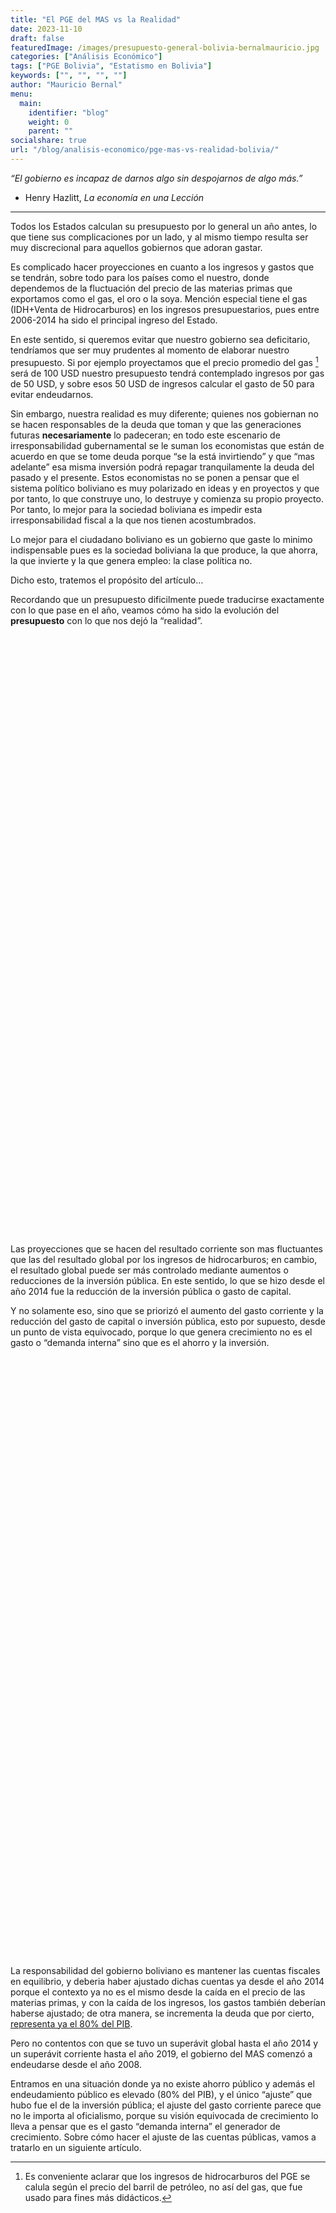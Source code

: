 ```yaml
---
title: "El PGE del MAS vs la Realidad"
date: 2023-11-10
draft: false
featuredImage: /images/presupuesto-general-bolivia-bernalmauricio.jpg
categories: ["Análisis Económico"]
tags: ["PGE Bolivia", "Estatismo en Bolivia"]
keywords: ["", "", "", ""]
author: "Mauricio Bernal"
menu:
  main:
    identifier: "blog"
    weight: 0 
    parent: ""
socialshare: true
url: "/blog/analisis-economico/pge-mas-vs-realidad-bolivia/"
---
```


<link href="/rmarkdown-libs/htmltools-fill/fill.css" rel="stylesheet" />
<script src="/rmarkdown-libs/htmlwidgets/htmlwidgets.js"></script>
<script src="/rmarkdown-libs/jquery/jquery.min.js"></script>
<link href="/rmarkdown-libs/dygraphs/dygraph.css" rel="stylesheet" />
<script src="/rmarkdown-libs/dygraphs/dygraph-combined.js"></script>
<script src="/rmarkdown-libs/dygraphs/shapes.js"></script>
<script src="/rmarkdown-libs/moment/moment.js"></script>
<script src="/rmarkdown-libs/moment-timezone/moment-timezone-with-data.js"></script>
<script src="/rmarkdown-libs/moment-fquarter/moment-fquarter.min.js"></script>
<script src="/rmarkdown-libs/dygraphs-binding/dygraphs.js"></script>
<script src="/rmarkdown-libs/Dygraph.Plugins.Crosshair/crosshair.js"></script>
<link href="/rmarkdown-libs/htmltools-fill/fill.css" rel="stylesheet" />
<script src="/rmarkdown-libs/htmlwidgets/htmlwidgets.js"></script>
<script src="/rmarkdown-libs/jquery/jquery.min.js"></script>
<link href="/rmarkdown-libs/dygraphs/dygraph.css" rel="stylesheet" />
<script src="/rmarkdown-libs/dygraphs/dygraph-combined.js"></script>
<script src="/rmarkdown-libs/dygraphs/shapes.js"></script>
<script src="/rmarkdown-libs/moment/moment.js"></script>
<script src="/rmarkdown-libs/moment-timezone/moment-timezone-with-data.js"></script>
<script src="/rmarkdown-libs/moment-fquarter/moment-fquarter.min.js"></script>
<script src="/rmarkdown-libs/dygraphs-binding/dygraphs.js"></script>
<script src="/rmarkdown-libs/Dygraph.Plugins.Crosshair/crosshair.js"></script>
<link href="/rmarkdown-libs/htmltools-fill/fill.css" rel="stylesheet" />
<script src="/rmarkdown-libs/htmlwidgets/htmlwidgets.js"></script>
<script src="/rmarkdown-libs/jquery/jquery.min.js"></script>
<link href="/rmarkdown-libs/dygraphs/dygraph.css" rel="stylesheet" />
<script src="/rmarkdown-libs/dygraphs/dygraph-combined.js"></script>
<script src="/rmarkdown-libs/dygraphs/shapes.js"></script>
<script src="/rmarkdown-libs/moment/moment.js"></script>
<script src="/rmarkdown-libs/moment-timezone/moment-timezone-with-data.js"></script>
<script src="/rmarkdown-libs/moment-fquarter/moment-fquarter.min.js"></script>
<script src="/rmarkdown-libs/dygraphs-binding/dygraphs.js"></script>
<script src="/rmarkdown-libs/Dygraph.Plugins.Crosshair/crosshair.js"></script>
<link href="/rmarkdown-libs/htmltools-fill/fill.css" rel="stylesheet" />
<script src="/rmarkdown-libs/htmlwidgets/htmlwidgets.js"></script>
<script src="/rmarkdown-libs/jquery/jquery.min.js"></script>
<link href="/rmarkdown-libs/dygraphs/dygraph.css" rel="stylesheet" />
<script src="/rmarkdown-libs/dygraphs/dygraph-combined.js"></script>
<script src="/rmarkdown-libs/dygraphs/shapes.js"></script>
<script src="/rmarkdown-libs/moment/moment.js"></script>
<script src="/rmarkdown-libs/moment-timezone/moment-timezone-with-data.js"></script>
<script src="/rmarkdown-libs/moment-fquarter/moment-fquarter.min.js"></script>
<script src="/rmarkdown-libs/dygraphs-binding/dygraphs.js"></script>
<script src="/rmarkdown-libs/Dygraph.Plugins.Crosshair/crosshair.js"></script>

*“El gobierno es incapaz de darnos algo sin despojarnos de algo más.”*

- Henry Hazlitt, *La economía en una Lección*

------------------------------------------------------------------------

Todos los Estados calculan su presupuesto por lo general un año antes, lo que tiene sus complicaciones por un lado, y al mismo tiempo resulta ser muy discrecional para aquellos gobiernos que adoran gastar.

Es complicado hacer proyecciones en cuanto a los ingresos y gastos que se tendrán, sobre todo para los países como el nuestro, donde dependemos de la fluctuación del precio de las materias primas que exportamos como el gas, el oro o la soya. Mención especial tiene el gas (IDH+Venta de Hidrocarburos) en los ingresos presupuestarios, pues entre 2006-2014 ha sido el principal ingreso del Estado.

En este sentido, si queremos evitar que nuestro gobierno sea deficitario, tendríamos que ser muy prudentes al momento de elaborar nuestro presupuesto. Si por ejemplo proyectamos que el precio promedio del gas [^1] será de 100 USD nuestro presupuesto tendrá contemplado ingresos por gas de 50 USD, y sobre esos 50 USD de ingresos calcular el gasto de 50 para evitar endeudarnos.

Sin embargo, nuestra realidad es muy diferente; quienes nos gobiernan no se hacen responsables de la deuda que toman y que las generaciones futuras **necesariamente** lo padeceran; en todo este escenario de irresponsabilidad gubernamental se le suman los economistas que están de acuerdo en que se tome deuda porque “se la está invirtiendo” y que “mas adelante” esa misma inversión podrá repagar tranquilamente la deuda del pasado y el presente. Estos economistas no se ponen a pensar que el sistema político boliviano es muy polarizado en ideas y en proyectos y que por tanto, lo que construye uno, lo destruye y comienza su propio proyecto. Por tanto, lo mejor para la sociedad boliviana es impedir esta irresponsabilidad fiscal a la que nos tienen acostumbrados.

Lo mejor para el ciudadano boliviano es un gobierno que gaste lo minimo indispensable pues es la sociedad boliviana la que produce, la que ahorra, la que invierte y la que genera empleo: la clase política no.

Dicho esto, tratemos el propósito del artículo…

Recordando que un presupuesto dificilmente puede traducirse exactamente con lo que pase en el año, veamos cómo ha sido la evolución del **presupuesto** con lo que nos dejó la “realidad”.

<div class="dygraphs html-widget html-fill-item" id="htmlwidget-1" style="width:1056px;height:480px;"></div>
<script type="application/json" data-for="htmlwidget-1">{"x":{"attrs":{"axes":{"x":{"pixelsPerLabel":60,"drawAxis":true,"drawGrid":false},"y":{"drawAxis":true,"axisLabelFormatter":"function(d){return d.toString().replace(/\\B(?=(\\d{3})+(?!\\d))/g, \",\");}","valueFormatter":"function(d){return Math.round(d).toString().replace(/\\B(?=(\\d{3})+(?!\\d))/g, \",\");}","drawGrid":false}},"series":{"Realidad":{"axis":"y","fillGraph":false},"Presupuesto":{"axis":"y","fillGraph":false}},"title":"Superávit/Déficit Corriente (millones BOB)","labels":["year","Realidad","Presupuesto"],"retainDateWindow":false,"colors":["red","green"],"legend":"onmouseover","labelsDivWidth":300,"labelsShowZeroValues":true,"labelsSeparateLines":true,"stackedGraph":false,"fillGraph":false,"fillAlpha":0.15,"stepPlot":false,"drawPoints":false,"pointSize":1,"drawGapEdgePoints":false,"connectSeparatedPoints":false,"strokeWidth":1,"strokeBorderColor":"white","colorValue":0.5,"colorSaturation":1,"includeZero":false,"drawAxesAtZero":false,"logscale":false,"axisTickSize":3,"axisLineColor":"#6b7785","axisLineWidth":0.3,"axisLabelColor":"black","axisLabelFontSize":14,"axisLabelWidth":60,"drawGrid":true,"gridLineWidth":0.3,"rightGap":5,"digitsAfterDecimal":2,"labelsKMB":false,"labelsKMG2":false,"labelsUTC":false,"maxNumberWidth":6,"animatedZooms":false,"mobileDisableYTouch":true,"disableZoom":false,"showRangeSelector":true,"rangeSelectorHeight":30,"rangeSelectorPlotFillColor":" #A7B1C4","rangeSelectorPlotStrokeColor":"#808FAB","interactionModel":"Dygraph.Interaction.defaultModel","highlightCircleSize":4,"highlightSeriesBackgroundAlpha":1,"highlightSeriesOpts":[],"hideOverlayOnMouseOut":true},"scale":"yearly","annotations":[],"shadings":[],"events":[],"format":"date","data":[["2001-01-01T00:00:00.000Z","2002-01-01T00:00:00.000Z","2003-01-01T00:00:00.000Z","2004-01-01T00:00:00.000Z","2005-01-01T00:00:00.000Z","2006-01-01T00:00:00.000Z","2007-01-01T00:00:00.000Z","2008-01-01T00:00:00.000Z","2009-01-01T00:00:00.000Z","2010-01-01T00:00:00.000Z","2011-01-01T00:00:00.000Z","2012-01-01T00:00:00.000Z","2013-01-01T00:00:00.000Z","2014-01-01T00:00:00.000Z","2015-01-01T00:00:00.000Z","2016-01-01T00:00:00.000Z","2017-01-01T00:00:00.000Z","2018-01-01T00:00:00.000Z","2019-01-01T00:00:00.000Z","2020-01-01T00:00:00.000Z","2021-01-01T00:00:00.000Z","2022-01-01T00:00:00.000Z"],[-476.4082722000003,-1512.347354295201,-1640.840835650004,648.3431949800033,4394.828171798505,11963.15287546299,13094.46896784,17621.76246658,14297.1648113717,15475.478003,22120.877203,27290.61276819427,35118.79037745832,35860.4639339254,23652.8019615106,22657.93466565801,19312.83742496801,13123.18231240879,11026.83709249521,-15404.69671880181,-5119.744079624205,-755.4465414124043],[3342.431326,2250.609719,-187.588704,-513.538267,1416.236615,2222.640765,7236.751412,2737.433035,13674.125728,9491.347170999999,16422.279718,16897.659329,19876.257471,33956.038113,36177.132723,28201.945561,18636.8337,19017.419346,16383.468583,9745.961637,947.027611,11869.05071]],"fixedtz":false,"tzone":"UTC","plugins":{"Crosshair":{"direction":"vertical"}}},"evals":["attrs.axes.y.axisLabelFormatter","attrs.axes.y.valueFormatter","attrs.interactionModel"],"jsHooks":[]}</script>
<div class="dygraphs html-widget html-fill-item" id="htmlwidget-2" style="width:1056px;height:480px;"></div>
<script type="application/json" data-for="htmlwidget-2">{"x":{"attrs":{"axes":{"x":{"pixelsPerLabel":60,"drawAxis":true,"drawGrid":false},"y":{"drawAxis":true,"axisLabelFormatter":"function(d){return d.toString().replace(/\\B(?=(\\d{3})+(?!\\d))/g, \",\");}","valueFormatter":"function(d){return Math.round(d).toString().replace(/\\B(?=(\\d{3})+(?!\\d))/g, \",\");}","drawGrid":false}},"series":{"Realidad":{"axis":"y","fillGraph":false},"Presupuesto":{"axis":"y","fillGraph":false}},"title":"Superávit/Déficit Global (millones BOB)","labels":["year","Realidad","Presupuesto"],"retainDateWindow":false,"colors":["red","green"],"legend":"onmouseover","labelsDivWidth":300,"labelsShowZeroValues":true,"labelsSeparateLines":true,"stackedGraph":false,"fillGraph":false,"fillAlpha":0.15,"stepPlot":false,"drawPoints":false,"pointSize":1,"drawGapEdgePoints":false,"connectSeparatedPoints":false,"strokeWidth":1,"strokeBorderColor":"white","colorValue":0.5,"colorSaturation":1,"includeZero":false,"drawAxesAtZero":false,"logscale":false,"axisTickSize":3,"axisLineColor":"#6b7785","axisLineWidth":0.3,"axisLabelColor":"black","axisLabelFontSize":14,"axisLabelWidth":60,"drawGrid":true,"gridLineWidth":0.3,"rightGap":5,"digitsAfterDecimal":2,"labelsKMB":false,"labelsKMG2":false,"labelsUTC":false,"maxNumberWidth":6,"animatedZooms":false,"mobileDisableYTouch":true,"disableZoom":false,"showRangeSelector":true,"rangeSelectorHeight":30,"rangeSelectorPlotFillColor":" #A7B1C4","rangeSelectorPlotStrokeColor":"#808FAB","interactionModel":"Dygraph.Interaction.defaultModel","highlightCircleSize":4,"highlightSeriesBackgroundAlpha":1,"highlightSeriesOpts":[],"hideOverlayOnMouseOut":true},"scale":"yearly","annotations":[],"shadings":[],"events":[],"format":"date","data":[["2001-01-01T00:00:00.000Z","2002-01-01T00:00:00.000Z","2003-01-01T00:00:00.000Z","2004-01-01T00:00:00.000Z","2005-01-01T00:00:00.000Z","2006-01-01T00:00:00.000Z","2007-01-01T00:00:00.000Z","2008-01-01T00:00:00.000Z","2009-01-01T00:00:00.000Z","2010-01-01T00:00:00.000Z","2011-01-01T00:00:00.000Z","2012-01-01T00:00:00.000Z","2013-01-01T00:00:00.000Z","2014-01-01T00:00:00.000Z","2015-01-01T00:00:00.000Z","2016-01-01T00:00:00.000Z","2017-01-01T00:00:00.000Z","2018-01-01T00:00:00.000Z","2019-01-01T00:00:00.000Z","2020-01-01T00:00:00.000Z","2021-01-01T00:00:00.000Z","2022-01-01T00:00:00.000Z"],[-3668.288272200003,-5007.715610460001,-4879.845559930003,-3859.667200259999,-1720.174767801494,4131.940677993,1785.364269040002,3916.248360180004,109.2141852816999,2315.732311999999,1382.032592360002,3287.957073314281,1376.097943004326,-7669.186207614608,-15732.6843302694,-16882.590955722,-20278.040874012,-22670.2086046512,-20404.76363498479,-32075.92878687421,-25945.68185796421,-21574.0554704124],[-2128.74117,-3156.055052,-3596.792602,-3828.233393,-3901.53877,-3182.916611,-3003.160485,-4677.959805,-2553.601064,-6247.205409,-6118.571441,-7960.686934,-9050.027959999999,-6755.000196,-8925.670910000001,-11818.590271,-20734.842924,-22503.452168,-21502.76099,-21606.013227,-27546.770565,-24069.514123]],"fixedtz":false,"tzone":"UTC","plugins":{"Crosshair":{"direction":"vertical"}}},"evals":["attrs.axes.y.axisLabelFormatter","attrs.axes.y.valueFormatter","attrs.interactionModel"],"jsHooks":[]}</script>

Las proyecciones que se hacen del resultado corriente son mas fluctuantes que las del resultado global por los ingresos de hidrocarburos; en cambio, el resultado global puede ser más controlado mediante aumentos o reducciones de la inversión pública. En este sentido, lo que se hizo desde el año 2014 fue la reducción de la inversión pública o gasto de capital.

Y no solamente eso, sino que se priorizó el aumento del gasto corriente y la reducción del gasto de capital o inversión pública, esto por supuesto, desde un punto de vista equivocado, porque lo que genera crecimiento no es el gasto o “demanda interna” sino que es el ahorro y la inversión.

<div class="dygraphs html-widget html-fill-item" id="htmlwidget-3" style="width:1056px;height:480px;"></div>
<script type="application/json" data-for="htmlwidget-3">{"x":{"attrs":{"axes":{"x":{"pixelsPerLabel":60,"drawAxis":true,"drawGrid":false},"y":{"drawAxis":true,"axisLabelFormatter":"function(d){return d.toString().replace(/\\B(?=(\\d{3})+(?!\\d))/g, \",\");}","valueFormatter":"function(d){return Math.round(d).toString().replace(/\\B(?=(\\d{3})+(?!\\d))/g, \",\");}","drawGrid":false}},"series":{"Realidad":{"axis":"y","fillGraph":false},"Presupuesto":{"axis":"y","fillGraph":false}},"title":"Gastos de Capital (millones BOB)","labels":["year","Realidad","Presupuesto"],"retainDateWindow":false,"colors":["red","green"],"legend":"onmouseover","labelsDivWidth":300,"labelsShowZeroValues":true,"labelsSeparateLines":true,"stackedGraph":false,"fillGraph":false,"fillAlpha":0.15,"stepPlot":false,"drawPoints":false,"pointSize":1,"drawGapEdgePoints":false,"connectSeparatedPoints":false,"strokeWidth":1,"strokeBorderColor":"white","colorValue":0.5,"colorSaturation":1,"includeZero":false,"drawAxesAtZero":false,"logscale":false,"axisTickSize":3,"axisLineColor":"#6b7785","axisLineWidth":0.3,"axisLabelColor":"black","axisLabelFontSize":14,"axisLabelWidth":60,"drawGrid":true,"gridLineWidth":0.3,"rightGap":5,"digitsAfterDecimal":2,"labelsKMB":false,"labelsKMG2":false,"labelsUTC":false,"maxNumberWidth":6,"animatedZooms":false,"mobileDisableYTouch":true,"disableZoom":false,"showRangeSelector":true,"rangeSelectorHeight":30,"rangeSelectorPlotFillColor":" #A7B1C4","rangeSelectorPlotStrokeColor":"#808FAB","interactionModel":"Dygraph.Interaction.defaultModel","highlightCircleSize":4,"highlightSeriesBackgroundAlpha":1,"highlightSeriesOpts":[],"hideOverlayOnMouseOut":true},"scale":"yearly","annotations":[],"shadings":[],"events":[],"format":"date","data":[["2001-01-01T00:00:00.000Z","2002-01-01T00:00:00.000Z","2003-01-01T00:00:00.000Z","2004-01-01T00:00:00.000Z","2005-01-01T00:00:00.000Z","2006-01-01T00:00:00.000Z","2007-01-01T00:00:00.000Z","2008-01-01T00:00:00.000Z","2009-01-01T00:00:00.000Z","2010-01-01T00:00:00.000Z","2011-01-01T00:00:00.000Z","2012-01-01T00:00:00.000Z","2013-01-01T00:00:00.000Z","2014-01-01T00:00:00.000Z","2015-01-01T00:00:00.000Z","2016-01-01T00:00:00.000Z","2017-01-01T00:00:00.000Z","2018-01-01T00:00:00.000Z","2019-01-01T00:00:00.000Z","2020-01-01T00:00:00.000Z","2021-01-01T00:00:00.000Z","2022-01-01T00:00:00.000Z"],[4492.638000000001,4774.556863999999,5064.37431175,6404.522,7832.622537,9569.314434999998,13041.382979,15242.408251,15637.515161,14737.212508,22113.302839,25255.837712,34454.966959,44276.587946,40245.946256,39971.62354399999,40749.55403,36428.34188599999,31718.930462,16787.599346,20956.219645,20957.257092],[5471.172496,5406.664771,5198.800475,4611.208366,6522.9776,7194.432013,12150.338442,10146.319756,17927.884398,17887.948218,24947.140349,27361.459766,30812.036316,42666.110729,47677.47422,46990.750475,45778.891931,46657.198112,41224.105652,33730.730532,30156.549116,37490.427047]],"fixedtz":false,"tzone":"UTC","plugins":{"Crosshair":{"direction":"vertical"}}},"evals":["attrs.axes.y.axisLabelFormatter","attrs.axes.y.valueFormatter","attrs.interactionModel"],"jsHooks":[]}</script>
<div class="dygraphs html-widget html-fill-item" id="htmlwidget-4" style="width:1056px;height:480px;"></div>
<script type="application/json" data-for="htmlwidget-4">{"x":{"attrs":{"axes":{"x":{"pixelsPerLabel":60,"drawAxis":true,"drawGrid":false},"y":{"drawAxis":true,"axisLabelFormatter":"function(d){return d.toString().replace(/\\B(?=(\\d{3})+(?!\\d))/g, \",\");}","valueFormatter":"function(d){return Math.round(d).toString().replace(/\\B(?=(\\d{3})+(?!\\d))/g, \",\");}","drawGrid":false}},"series":{"Gasto Corriente (Realidad)":{"axis":"y","fillGraph":false},"Gasto de Capital (Realidad)":{"axis":"y","fillGraph":false}},"title":"Gasto Corriente y Gasto de Capital (millones BOB)","labels":["year","Gasto Corriente (Realidad)","Gasto de Capital (Realidad)"],"retainDateWindow":false,"colors":["red","green"],"legend":"onmouseover","labelsDivWidth":300,"labelsShowZeroValues":true,"labelsSeparateLines":true,"stackedGraph":false,"fillGraph":false,"fillAlpha":0.15,"stepPlot":false,"drawPoints":false,"pointSize":1,"drawGapEdgePoints":false,"connectSeparatedPoints":false,"strokeWidth":1,"strokeBorderColor":"white","colorValue":0.5,"colorSaturation":1,"includeZero":false,"drawAxesAtZero":false,"logscale":false,"axisTickSize":3,"axisLineColor":"#6b7785","axisLineWidth":0.3,"axisLabelColor":"black","axisLabelFontSize":14,"axisLabelWidth":60,"drawGrid":true,"gridLineWidth":0.3,"rightGap":5,"digitsAfterDecimal":2,"labelsKMB":false,"labelsKMG2":false,"labelsUTC":false,"maxNumberWidth":6,"animatedZooms":false,"mobileDisableYTouch":true,"disableZoom":false,"showRangeSelector":true,"rangeSelectorHeight":30,"rangeSelectorPlotFillColor":" #A7B1C4","rangeSelectorPlotStrokeColor":"#808FAB","interactionModel":"Dygraph.Interaction.defaultModel","highlightCircleSize":4,"highlightSeriesBackgroundAlpha":1,"highlightSeriesOpts":[],"hideOverlayOnMouseOut":true},"scale":"yearly","annotations":[],"shadings":[],"events":[],"format":"date","data":[["2001-01-01T00:00:00.000Z","2002-01-01T00:00:00.000Z","2003-01-01T00:00:00.000Z","2004-01-01T00:00:00.000Z","2005-01-01T00:00:00.000Z","2006-01-01T00:00:00.000Z","2007-01-01T00:00:00.000Z","2008-01-01T00:00:00.000Z","2009-01-01T00:00:00.000Z","2010-01-01T00:00:00.000Z","2011-01-01T00:00:00.000Z","2012-01-01T00:00:00.000Z","2013-01-01T00:00:00.000Z","2014-01-01T00:00:00.000Z","2015-01-01T00:00:00.000Z","2016-01-01T00:00:00.000Z","2017-01-01T00:00:00.000Z","2018-01-01T00:00:00.000Z","2019-01-01T00:00:00.000Z","2020-01-01T00:00:00.000Z","2021-01-01T00:00:00.000Z","2022-01-01T00:00:00.000Z"],[15582.1852722,15941.5481244531,17653.5642962718,17305.84040702,18255.65960720149,22158.470747537,30102.97394816,39235.81211442,40946.58308962829,44519.416768,52119.232154,59446.20056880572,67907.68944254168,80670.11534107459,84528.12774448939,77683.267808342,83812.30368703199,93933.36368059121,95742.16947150481,100779.9166208018,104718.0731366242,118344.3407464124],[4492.638000000001,4774.556863999999,5064.37431175,6404.522,7832.622537,9569.314434999998,13041.382979,15242.408251,15637.515161,14737.212508,22113.302839,25255.837712,34454.966959,44276.587946,40245.946256,39971.62354399999,40749.55403,36428.34188599999,31718.930462,16787.599346,20956.219645,20957.257092]],"fixedtz":false,"tzone":"UTC","plugins":{"Crosshair":{"direction":"vertical"}}},"evals":["attrs.axes.y.axisLabelFormatter","attrs.axes.y.valueFormatter","attrs.interactionModel"],"jsHooks":[]}</script>

La responsabilidad del gobierno boliviano es mantener las cuentas fiscales en equilibrio, y deberia haber ajustado dichas cuentas ya desde el año 2014 porque el contexto ya no es el mismo desde la caída en el precio de las materias primas, y con la caída de los ingresos, los gastos también deberían haberse ajustado; de otra manera, se incrementa la deuda que por cierto, [representa ya el 80% del PIB](https://bernalmauricio.com/blog/deuda-p%C3%BAblica-bolivia/).

Pero no contentos con que se tuvo un superávit global hasta el año 2014 y un superávit corriente hasta el año 2019, el gobierno del MAS comenzó a endeudarse desde el año 2008.

Entramos en una situación donde ya no existe ahorro público y además el endeudamiento público es elevado (80% del PIB), y el único “ajuste” que hubo fue el de la inversión pública; el ajuste del gasto corriente parece que no le importa al oficialismo, porque su visión equivocada de crecimiento lo lleva a pensar que es el gasto “demanda interna” el generador de crecimiento. Sobre cómo hacer el ajuste de las cuentas públicas, vamos a tratarlo en un siguiente artículo.

[^1]: Es conveniente aclarar que los ingresos de hidrocarburos del PGE se calula según el precio del barril de petróleo, no así del gas, que fue usado para fines más didácticos.
